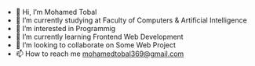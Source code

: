 - 👋 Hi, I’m Mohamed Tobal
- :blue_book: I’m currently studying at Faculty of Computers & Artificial Intelligence
- 👀 I’m interested in Programmig
- 🌱 I’m currently learning Frontend Web Development
- 💞️ I’m looking to collaborate on Some Web Project
- 📫 How to reach me mohamedtobal369@gmail.com

